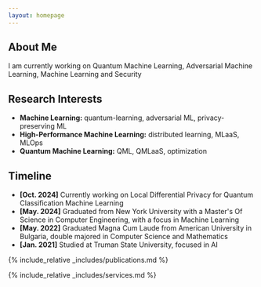 ```yaml
---
layout: homepage
---
```


## About Me

I am currently working on Quantum Machine Learning, Adversarial Machine Learning, Machine Learning and Security

## Research Interests

- **Machine Learning:** quantum-learning, adversarial ML, privacy-preserving ML
- **High-Performance Machine Learning:** distributed learning, MLaaS, MLOps
- **Quantum Machine Learning:** QML, QMLaaS, optimization 

## Timeline

- **[Oct. 2024]** Currently working on Local Differential Privacy for Quantum Classification Machine Learning
- **[May. 2024]** Graduated from New York University with a Master's Of Science in Computer Engineering, with a focus in Machine Learning
- **[May. 2022]** Graduated Magna Cum Laude from American University in Bulgaria, double majored in Computer Science and Mathematics
- **[Jan. 2021]** Studied at Truman State University, focused in AI

{% include_relative _includes/publications.md %}

{% include_relative _includes/services.md %}
